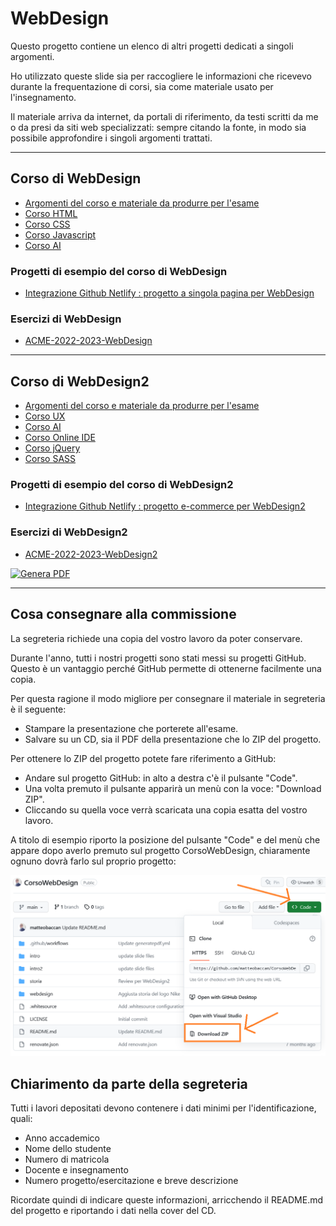# WebDesign

Questo progetto contiene un elenco di altri progetti dedicati a singoli argomenti.

Ho utilizzato queste slide sia per raccogliere le informazioni che ricevevo durante la frequentazione di corsi, sia come materiale usato per l'insegnamento.

Il materiale arriva da internet, da portali di riferimento, da testi scritti da me o da presi da siti web specializzati: sempre citando la fonte, in modo sia possibile approfondire i singoli argomenti trattati.

<hr>

## Corso di WebDesign

- [Argomenti del corso e materiale da produrre per l'esame](https://github.com/matteobaccan/CorsoWebDesign/blob/main/intro/intro.pdf)
- [Corso HTML](https://github.com/matteobaccan/CorsoHTML)
- [Corso CSS](https://github.com/matteobaccan/CorsoCSS)
- [Corso Javascript](https://github.com/matteobaccan/CorsoJavascript)
- [Corso AI](https://github.com/matteobaccan/CorsoAI)

### Progetti di esempio del corso di WebDesign

- [Integrazione Github Netlify : progetto a singola pagina per WebDesign](https://github.com/matteobaccan/github-netlify-boilerplate)

### Esercizi di WebDesign

- [ACME-2022-2023-WebDesign](https://github.com/matteobaccan/ACME-2022-2023-WebDesign)

<hr>

## Corso di WebDesign2

- [Argomenti del corso e materiale da produrre per l'esame](https://github.com/matteobaccan/CorsoWebDesign/blob/main/intro2/intro2.pdf)
- [Corso UX](https://github.com/matteobaccan/CorsoUX)
- [Corso AI](https://github.com/matteobaccan/CorsoAI)
- [Corso Online IDE](https://github.com/matteobaccan/CorsoOnlineIDE)
- [Corso jQuery](https://github.com/matteobaccan/CorsojQuery)
- [Corso SASS](https://github.com/matteobaccan/CorsoSASS)

### Progetti di esempio del corso di WebDesign2

- [Integrazione Github Netlify : progetto e-commerce per WebDesign2](https://github.com/matteobaccan/ProgettoEcommerce)

### Esercizi di WebDesign2

- [ACME-2022-2023-WebDesign2](https://github.com/matteobaccan/ACME-2022-2023-WebDesign2)

[![Genera PDF](https://github.com/matteobaccan/CorsoWebDesign/actions/workflows/generatepdf.yml/badge.svg)](https://github.com/matteobaccan/CorsoWebDesign/actions/workflows/generatepdf.yml)

<hr>

## Cosa consegnare alla commissione

La segreteria richiede una copia del vostro lavoro da poter conservare.

Durante l'anno, tutti i nostri progetti sono stati messi su progetti GitHub. Questo è un vantaggio perché GitHub permette di ottenerne facilmente una copia.

Per questa ragione il modo migliore per consegnare il materiale in segreteria è il seguente:

- Stampare la presentazione che porterete all'esame.
- Salvare su un CD, sia il PDF della presentazione che lo ZIP del progetto.

Per ottenere lo ZIP del progetto potete fare riferimento a GitHub:

- Andare sul progetto GitHub: in alto a destra c'è il pulsante "Code".
- Una volta premuto il pulsante apparirà un menù con la voce: "Download ZIP".
- Cliccando su quella voce verrà scaricata una copia esatta del vostro lavoro.

A titolo di esempio riporto la posizione del pulsante "Code" e del menù che appare dopo averlo premuto sul progetto CorsoWebDesign, chiaramente ognuno dovrà farlo sul proprio progetto:

![Genera PDF](img/download.png)

## Chiarimento da parte della segreteria

Tutti i lavori depositati devono contenere i dati minimi per l'identificazione, quali:

- Anno accademico
- Nome dello studente
- Numero di matricola
- Docente e insegnamento
- Numero progetto/esercitazione e breve descrizione

Ricordate quindi di indicare queste informazioni, arricchendo il README.md del progetto e riportando i dati nella cover del CD.
